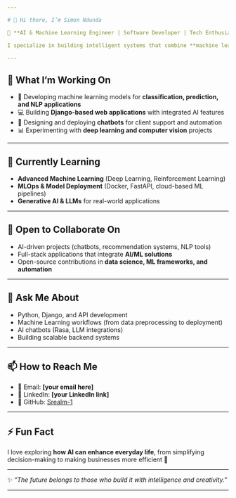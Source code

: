 ```yaml
---

# 👋 Hi there, I’m Simon Ndunda

🚀 **AI & Machine Learning Engineer | Software Developer | Tech Enthusiast**

I specialize in building intelligent systems that combine **machine learning, software engineering, and scalable web applications**. Passionate about solving real-world problems with AI, I enjoy exploring the intersection of **data, automation, and user experience**.

---
```


## 🔭 What I’m Working On

* 🧠 Developing machine learning models for **classification, prediction, and NLP applications**
* 💻 Building **Django-based web applications** with integrated AI features
* 🤖 Designing and deploying **chatbots** for client support and automation
* 📊 Experimenting with **deep learning and computer vision** projects

---

## 🌱 Currently Learning

* **Advanced Machine Learning** (Deep Learning, Reinforcement Learning)
* **MLOps & Model Deployment** (Docker, FastAPI, cloud-based ML pipelines)
* **Generative AI & LLMs** for real-world applications

---

## 👯 Open to Collaborate On

* AI-driven projects (chatbots, recommendation systems, NLP tools)
* Full-stack applications that integrate **AI/ML solutions**
* Open-source contributions in **data science, ML frameworks, and automation**

---

## 💬 Ask Me About

* Python, Django, and API development
* Machine Learning workflows (from data preprocessing to deployment)
* AI chatbots (Rasa, LLM integrations)
* Building scalable backend systems

---

## 📫 How to Reach Me

* 📧 Email: **\[your email here]**
* 💼 LinkedIn: **\[your LinkedIn link]**
* 🐙 GitHub: [Srealm-1](https://github.com/Srealm-1)

---

## ⚡ Fun Fact

I love exploring **how AI can enhance everyday life**, from simplifying decision-making to making businesses more efficient 🚀

---

✨ *“The future belongs to those who build it with intelligence and creativity.”*

---
